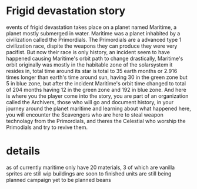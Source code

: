 # Frigid devastation story
events of frigid devastation takes place on a planet named Maritime, a planet mostly submerged in water. Maritime was a planet inhabited by a civilization called the Primordials. The Primordials are a advanced type 1 civilization race, dispite the weapons they can produce they were very pacifist. But now their race is only history, an incident seem to have happened causing Maritime's orbit path to change drastically, Maritime's orbit originally was mostly in the habitable zone of the solarsystem it resides in, total time around its star is total to 35 earth months or 2.916 times longer than earth's time around sun, having 30 in the green zone but 5 in blue zone, but after the incident Maritime's orbit time changed to total of 204 months having 12 in the green zone and 192 in blue zone.
And here is where you the player come into the story, you are part of an organization called the Archivers, those who will go and document history, in your journey around the planet maritime and learning about what happened here, you will encounter the Scavengers who are here to steal weapon technolagy from the Primordials, and theres the Celestial who worship the Primodials and try to revive them.
# details
as of currently maritime only have 20 materials, 3 of which are vanilla
sprites are still wip
buildings are soon to finished
units are still being planned
campaign yet to be planned
beans
